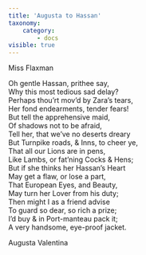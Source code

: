 ```yaml
---
title: 'Augusta to Hassan'
taxonomy:
    category:
        - docs
visible: true
---
```


<div class="author">Miss Flaxman</div>

Oh gentle Hassan, prithee say,  
Why this most tedious sad delay?  
Perhaps thou’rt mov’d by Zara’s tears,  
Her fond endearments, tender fears!  
But tell the apprehensive maid,  
Of shadows not to be afraid,  
Tell her, that we’ve no deserts dreary  
But Turnpike roads, & Inns, to cheer ye,  
That all our Lions are in pens,  
Like Lambs, or fat’ning Cocks & Hens;  
But if she thinks her Hassan’s Heart  
May get a flaw, or lose a part,  
That European Eyes, and Beauty,  
May turn her Lover from his duty;  
Then might I as a friend advise  
To guard so dear, so rich a prize;  
I’d buy & in Port-manteau pack it;  
A very handsome, eye-proof jacket.  
  
Augusta Valentina